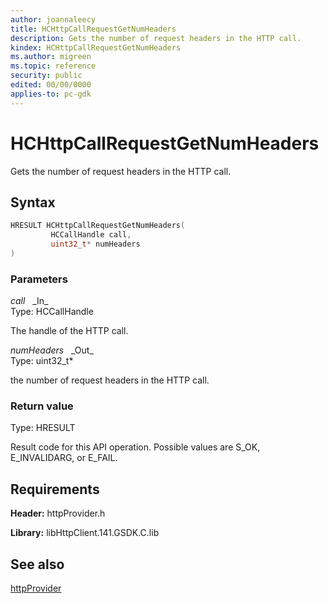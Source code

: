 ```yaml
---
author: joannaleecy
title: HCHttpCallRequestGetNumHeaders
description: Gets the number of request headers in the HTTP call.
kindex: HCHttpCallRequestGetNumHeaders
ms.author: migreen
ms.topic: reference
security: public
edited: 00/00/0000
applies-to: pc-gdk
---
```


# HCHttpCallRequestGetNumHeaders  

Gets the number of request headers in the HTTP call.  

## Syntax  
  
```cpp
HRESULT HCHttpCallRequestGetNumHeaders(  
         HCCallHandle call,  
         uint32_t* numHeaders  
)  
```  
  
### Parameters  
  
*call* &nbsp;&nbsp;\_In\_  
Type: HCCallHandle  
  
The handle of the HTTP call.  
  
*numHeaders* &nbsp;&nbsp;\_Out\_  
Type: uint32_t*  
  
the number of request headers in the HTTP call.  
  
  
### Return value  
Type: HRESULT
  
Result code for this API operation. Possible values are S_OK, E_INVALIDARG, or E_FAIL.
  
## Requirements  
  
**Header:** httpProvider.h
  
**Library:** libHttpClient.141.GSDK.C.lib
  
## See also  
[httpProvider](../httpprovider_members.md)  
  
  